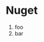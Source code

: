 ﻿<properties
	pageTitle="NuGet"
	description="bla bla bla"
	slug="nuget"
	keywords="css, html, javascript"
/>

# Nuget

1. foo
2. bar